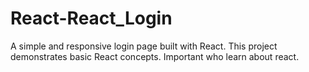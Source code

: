 # React-React_Login
A simple and responsive login page built with React. This project demonstrates basic React concepts. Important who learn about react.

